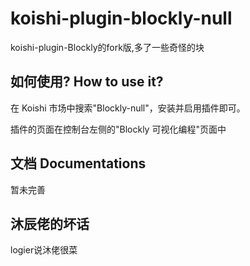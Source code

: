 # koishi-plugin-blockly-null


koishi-plugin-Blockly的fork版,多了一些奇怪的块

## 如何使用? How to use it?
在 Koishi 市场中搜索"Blockly-null"，安装并启用插件即可。


插件的页面在控制台左侧的"Blockly 可视化编程"页面中


## 文档 Documentations
暂未完善


## 沐辰佬的坏话
logier说沐佬很菜